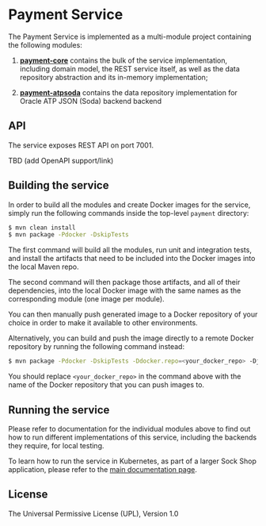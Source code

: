 # Payment Service

The Payment Service is implemented as a multi-module project containing the following modules:

1. **[payment-core](./payment-core)** contains the bulk of the service implementation, including
domain model, the REST service itself, as well as the data repository abstraction and its 
in-memory implementation;

2. **[payment-atpsoda](./payment-atpsoda)** contains the data repository implementation for Oracle ATP JSON (Soda) backend backend



## API

The service exposes REST API on port 7001. 

TBD (add OpenAPI support/link)

## Building the service

In order to build all the modules and create Docker images for the service, simply run the 
following commands inside the top-level `payment` directory:

```bash
$ mvn clean install
$ mvn package -Pdocker -DskipTests
``` 

The first command will build all the modules, run unit and integration tests, and install the
artifacts that need to be included into the Docker images into the local Maven repo.

The second command will then package those artifacts, and all of their dependencies, into
the local Docker image with the same names as the corresponding module (one image per module).

You can then manually push generated image to a Docker repository of your choice in order
to make it available to other environments.

Alternatively, you can build and push the image directly to a remote Docker repository by
running the following command instead:

```bash
$ mvn package -Pdocker -DskipTests -Ddocker.repo=<your_docker_repo> -Djib.goal=build
```

You should replace `<your_docker_repo>` in the command above with the name of the 
Docker repository that you can push images to.

## Running the service

Please refer to documentation for the individual modules above to find out how to run
different implementations of this service, including the backends they require, for local
testing.

To learn how to run the service in Kubernetes, as part of a larger Sock Shop application,
please refer to the [main documentation page](../sockshop/README.md).

## License

The Universal Permissive License (UPL), Version 1.0
